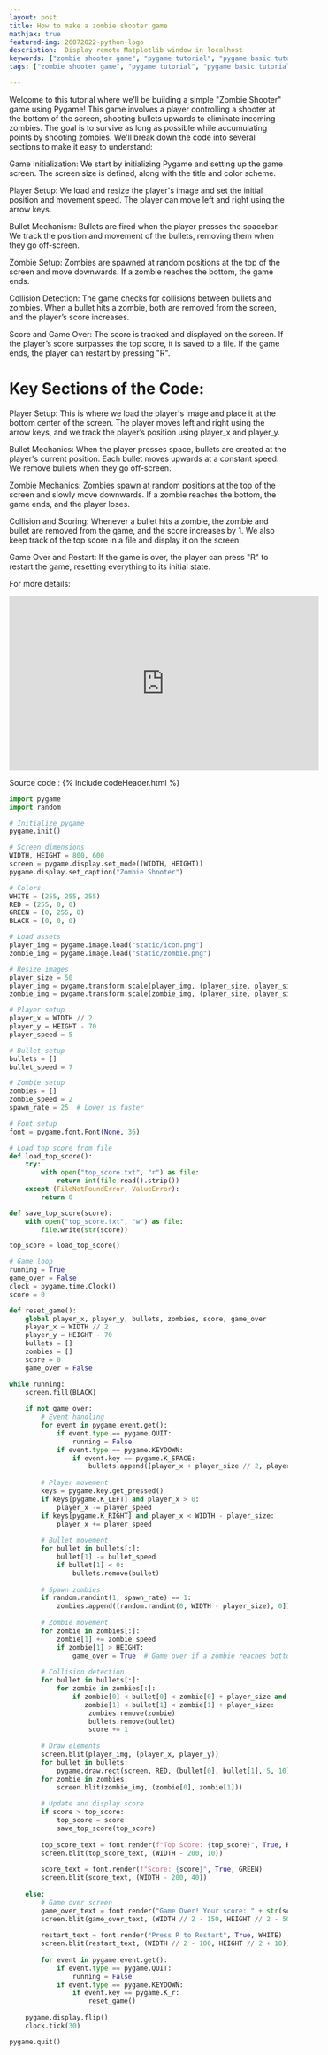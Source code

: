 ```yaml
---
layout: post
title: How to make a zombie shooter game 
mathjax: true
featured-img: 26072022-python-logo
description:  Display remote Matplotlib window in localhost
keywords: ["zombie shooter game", "pygame tutorial", "pygame basic tutorial"]
tags: ["zombie shooter game", "pygame tutorial", "pygame basic tutorial"]

---
```


Welcome to this tutorial where we’ll be building a simple "Zombie Shooter" game using Pygame! This game involves a player controlling a shooter at the bottom of the screen, shooting bullets upwards to eliminate incoming zombies. The goal is to survive as long as possible while accumulating points by shooting zombies. We'll break down the code into several sections to make it easy to understand:

Game Initialization: We start by initializing Pygame and setting up the game screen. The screen size is defined, along with the title and color scheme.

Player Setup: We load and resize the player's image and set the initial position and movement speed. The player can move left and right using the arrow keys.

Bullet Mechanism: Bullets are fired when the player presses the spacebar. We track the position and movement of the bullets, removing them when they go off-screen.

Zombie Setup: Zombies are spawned at random positions at the top of the screen and move downwards. If a zombie reaches the bottom, the game ends.

Collision Detection: The game checks for collisions between bullets and zombies. When a bullet hits a zombie, both are removed from the screen, and the player’s score increases.

Score and Game Over: The score is tracked and displayed on the screen. If the player’s score surpasses the top score, it is saved to a file. If the game ends, the player can restart by pressing "R".


# Key Sections of the Code:

Player Setup: This is where we load the player's image and place it at the bottom center of the screen. The player moves left and right using the arrow keys, and we track the player’s position using player_x and player_y.

Bullet Mechanics: When the player presses space, bullets are created at the player's current position. Each bullet moves upwards at a constant speed. We remove bullets when they go off-screen.

Zombie Mechanics: Zombies spawn at random positions at the top of the screen and slowly move downwards. If a zombie reaches the bottom, the game ends, and the player loses.

Collision and Scoring: Whenever a bullet hits a zombie, the zombie and bullet are removed from the game, and the score increases by 1. We also keep track of the top score in a file and display it on the screen.

Game Over and Restart: If the game is over, the player can press "R" to restart the game, resetting everything to its initial state.

For more details:
<iframe width="560" height="315" src="https://www.youtube.com/embed/c_aLPUfAaxo?si=WnFz4Ej35mGKDN3u" title="YouTube video player" frameborder="0" allow="accelerometer; autoplay; clipboard-write; encrypted-media; gyroscope; picture-in-picture; web-share" referrerpolicy="strict-origin-when-cross-origin" allowfullscreen></iframe>


Source code :
{% include codeHeader.html %}
```python
import pygame
import random

# Initialize pygame
pygame.init()

# Screen dimensions
WIDTH, HEIGHT = 800, 600
screen = pygame.display.set_mode((WIDTH, HEIGHT))
pygame.display.set_caption("Zombie Shooter")

# Colors
WHITE = (255, 255, 255)
RED = (255, 0, 0)
GREEN = (0, 255, 0)
BLACK = (0, 0, 0)

# Load assets
player_img = pygame.image.load("static/icon.png")
zombie_img = pygame.image.load("static/zombie.png")

# Resize images
player_size = 50
player_img = pygame.transform.scale(player_img, (player_size, player_size))
zombie_img = pygame.transform.scale(zombie_img, (player_size, player_size))

# Player setup
player_x = WIDTH // 2
player_y = HEIGHT - 70
player_speed = 5

# Bullet setup
bullets = []
bullet_speed = 7

# Zombie setup
zombies = []
zombie_speed = 2
spawn_rate = 25  # Lower is faster

# Font setup
font = pygame.font.Font(None, 36)

# Load top score from file
def load_top_score():
    try:
        with open("top_score.txt", "r") as file:
            return int(file.read().strip())
    except (FileNotFoundError, ValueError):
        return 0

def save_top_score(score):
    with open("top_score.txt", "w") as file:
        file.write(str(score))

top_score = load_top_score()

# Game loop
running = True
game_over = False
clock = pygame.time.Clock()
score = 0

def reset_game():
    global player_x, player_y, bullets, zombies, score, game_over
    player_x = WIDTH // 2
    player_y = HEIGHT - 70
    bullets = []
    zombies = []
    score = 0
    game_over = False

while running:
    screen.fill(BLACK)
    
    if not game_over:
        # Event handling
        for event in pygame.event.get():
            if event.type == pygame.QUIT:
                running = False
            if event.type == pygame.KEYDOWN:
                if event.key == pygame.K_SPACE:
                    bullets.append([player_x + player_size // 2, player_y])
        
        # Player movement
        keys = pygame.key.get_pressed()
        if keys[pygame.K_LEFT] and player_x > 0:
            player_x -= player_speed
        if keys[pygame.K_RIGHT] and player_x < WIDTH - player_size:
            player_x += player_speed
        
        # Bullet movement
        for bullet in bullets[:]:
            bullet[1] -= bullet_speed
            if bullet[1] < 0:
                bullets.remove(bullet)
        
        # Spawn zombies
        if random.randint(1, spawn_rate) == 1:
            zombies.append([random.randint(0, WIDTH - player_size), 0])
        
        # Zombie movement
        for zombie in zombies[:]:
            zombie[1] += zombie_speed
            if zombie[1] > HEIGHT:
                game_over = True  # Game over if a zombie reaches bottom
        
        # Collision detection
        for bullet in bullets[:]:
            for zombie in zombies[:]:
                if zombie[0] < bullet[0] < zombie[0] + player_size and \
                   zombie[1] < bullet[1] < zombie[1] + player_size:
                    zombies.remove(zombie)
                    bullets.remove(bullet)
                    score += 1
        
        # Draw elements
        screen.blit(player_img, (player_x, player_y))
        for bullet in bullets:
            pygame.draw.rect(screen, RED, (bullet[0], bullet[1], 5, 10))
        for zombie in zombies:
            screen.blit(zombie_img, (zombie[0], zombie[1]))
        
        # Update and display score
        if score > top_score:
            top_score = score
            save_top_score(top_score)
        
        top_score_text = font.render(f"Top Score: {top_score}", True, RED)
        screen.blit(top_score_text, (WIDTH - 200, 10))
        
        score_text = font.render(f"Score: {score}", True, GREEN)
        screen.blit(score_text, (WIDTH - 200, 40))
    
    else:
        # Game over screen
        game_over_text = font.render("Game Over! Your score: " + str(score), True, WHITE)
        screen.blit(game_over_text, (WIDTH // 2 - 150, HEIGHT // 2 - 50))
        
        restart_text = font.render("Press R to Restart", True, WHITE)
        screen.blit(restart_text, (WIDTH // 2 - 100, HEIGHT // 2 + 10))
        
        for event in pygame.event.get():
            if event.type == pygame.QUIT:
                running = False
            if event.type == pygame.KEYDOWN:
                if event.key == pygame.K_r:
                    reset_game()
    
    pygame.display.flip()
    clock.tick(30)

pygame.quit()
```


